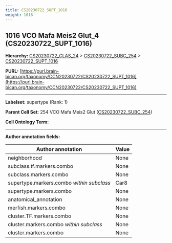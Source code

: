 ```yaml
---
title: CS20230722_SUPT_1016
weight: 1016
---
```

## 1016 VCO Mafa Meis2 Glut_4 (CS20230722_SUPT_1016)
<b>Hierarchy: </b>
[CS20230722_CLAS_24](../CS20230722_CLAS_24) >
[CS20230722_SUBC_254](../CS20230722_SUBC_254) >
[CS20230722_SUPT_1016](../CS20230722_SUPT_1016)

**PURL:** [https://purl.brain-bican.org/taxonomy/CCN20230722/CS20230722_SUPT_1016](https://purl.brain-bican.org/taxonomy/CCN20230722/CS20230722_SUPT_1016)

---


**Labelset:** supertype (Rank: 1)

**Parent Cell Set:** 254 VCO Mafa Meis2 Glut ([CS20230722_SUBC_254](../CS20230722_SUBC_254))



**Cell Ontology Term:** 

[MARKER GENES.]: #


---

[TRANSFERRED ANNOTATIONS.]: #


[AUTHOR ANNOTATION FIELDS.]: #


**Author annotation fields:**

| Author annotation | Value |
|-------------------|-------|
|neighborhood|None|
|subclass.tf.markers.combo|None|
|subclass.markers.combo|None|
|supertype.markers.combo _within subclass_|Car8|
|supertype.markers.combo|None|
|anatomical_annotation|None|
|merfish.markers.combo|None|
|cluster.TF.markers.combo|None|
|cluster.markers.combo _within subclass_|None|
|cluster.markers.combo|None|
